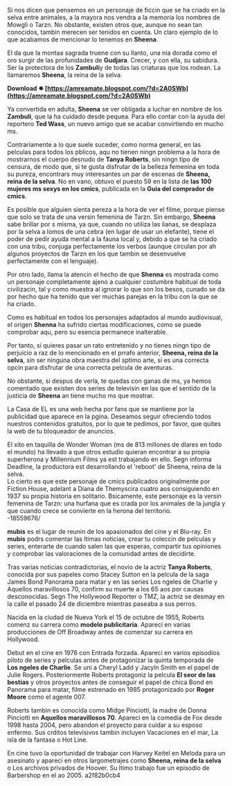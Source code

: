 Si nos dicen que pensemos en un personaje de ficcin que se ha criado en la selva entre animales, a la mayora nos vendra a la memoria los nombres de Mowgli o Tarzn. No obstante, existen otros que, aunque no sean tan conocidos, tambin merecen ser tenidos en cuenta. Un claro ejemplo de lo que acabamos de mencionar lo tenemos en **Sheena**.
 
El da que la montaa sagrada truene con su llanto, una nia dorada como el oro surgir de las profunidades de **Gudjara**. Crecer, y con ella, su sabidura. Ser la protectora de los **Zambuli**y de todas las criaturas que los rodean. La llamaremos **Sheena**, la reina de la selva.
 
**Download ✵ [https://amreamate.blogspot.com/?d=2A0SWb](https://amreamate.blogspot.com/?d=2A0SWb)**


 
Ya convertida en adulta, **Sheena** se ver obligada a luchar en nombre de los **Zambuli**, que la ha cuidado desde pequea. Para ello contar con la ayuda del reportero **Ted Wass**, un nuevo amigo que se acabar convirtiendo en mucho ms.
 
Contrariamente a lo que suele suceder, como norma general, en las pelculas para todos los pblicos, aqu no tienen ningn problema a la hora de mostrarnos el cuerpo desnudo de **Tanya Roberts**, sin ningn tipo de censura, de modo que, si te gusta disfrutar de la belleza femenina en toda su pureza, encontrars muy interesantes un par de escenas de **Sheena, reina de la selva**. No en vano, obtuvo el puesto 59 en la lista de **las 100 mujeres ms sexys en los cmics**, publicada en la **Guia del comprador de cmics**.
 
Es posible que alguien sienta pereza a la hora de ver el filme, porque piense que solo se trata de una versin femenina de Tarzn. Sin embargo, **Sheena** sabe brillar por s misma, ya que, cuando no utiliza las lianas, se desplaza por la selva a lomos de una cebra (en lugar de usar un elefante), tiene el poder de pedir ayuda mental a la fauna local y, debido a que se ha criado con una tribu, conjuga perfectamente los verbos (aunque circulan por ah algunos proyectos de Tarzn en los que tambin se desenvuelve perfectamente con el lenguaje).
 
Por otro lado, llama la atencin el hecho de que **Shenna** es mostrada como un personaje completamente ajeno a cualquier costumbre habitual de toda civilizacin, tal y como muestra al ignorar lo que son los besos, cunado se da por hecho que ha tenido que ver muchas parejas en la tribu con la que se ha criado.
 
Como es habitual en todos los personajes adaptados al mundo audiovisual, el origen **Shenna** ha sufrido ciertas modificaciones, como se puede comprobar aqu, pero su esencia permanece inalterable.
 
Por tanto, si quieres pasar un rato entretenido y no tienes ningn tipo de perjuicio a raz de lo mencionado en el prrafo anterior, **Sheena, reina de la selva**, sin ser ninguna obra maestra del sptimo arte, si es una correcta opcin para disfrutar de una correcta pelcula de aventuras.
 
No obstante, si despus de verla, te quedas con ganas de ms, ya hemos comentado que existen dos series de televisin en las que el sentido de la justicia de **Sheena** an tiene mucho ms que mostrar.

La Casa de EL es una web hecha por fans que se mantiene por la publicidad que aparece en la pgina. Deseamos seguir ofreciendo todos nuestros contenidos gratuitos, por lo que te pedimos, por favor, que quites la web de tu bloqueador de anuncios.
 
El xito en taquilla de Wonder Woman (ms de 813 millones de dlares en todo el mundo) ha llevado a que otros estudio quieran encontrar a su propia superherona y Millennium Films ya est trabajando en ello. Segn informa Deadline, la productora est desarrollando el 'reboot' de Sheena, reina de la selva.  
Lo cierto es que este personaje de cmics publicados originalmente por Fiction House, adelant a Diana de Themyscira cuatro aos consiguiendo en 1937 su propia historia en solitario. Bsicamente, este personaje es la versin femenina de Tarzn: una hurfana que es crada por los animales de la jungla y que cuando crece se convierte en la herona del territorio.  
 -18559676/
 
**mubis** es el lugar de reunin de los apasionados del cine y el Blu-ray. En **mubis** podrs comentar las ltimas noticias, crear tu coleccin de pelculas y series, enterarte de cuando salen las que esperas, compartir tus opiniones y comprobar las valoraciones de la comunidad antes de decidirte.
 
Tras varias noticias contradictorias, el novio de la actriz **Tanya Roberts**, conocida por sus papeles como Stacey Sutton en la pelcula de la saga James Bond Panorama para matar y en las series Los ngeles de Charlie y Aquellos maravillosos 70, confirm su muerte a los 65 aos por causas desconocidas. Segn The Hollywood Reporter o TMZ, la actriz se desmay en la calle el pasado 24 de diciembre mientras paseaba a sus perros.
 
Nacida en la ciudad de Nueva York el 15 de octubre de 1955, Roberts comenz su carrera como **modelo publicitaria**. Apareci en varias producciones de Off Broadway antes de comenzar su carrera en Hollywood.
 
Debut en el cine en 1976 con Entrada forzada. Apareci en varios episodios piloto de series y pelculas antes de protagonizar la quinta temporada de **Los ngeles de Charlie**. Se uni a Cheryl Ladd y Jacyln Smith en el papel de Julie Rogers. Posteriormente Roberts protagoniz la pelcula **El seor de las bestias** y otros proyectos antes de conseguir el papel de chica Bond en Panorama para matar, filme estrenado en 1985 protagonizado por **Roger Moore** como el agente 007.
 
Roberts tambin es conocida como Midge Pinciotti, la madre de Donna Pinciotti en **Aquellos maravillosos 70**. Apareci en la comedia de Fox desde 1998 hasta 2004, pero abandon el proyecto para cuidar a su esposo enfermo. Sus crditos televisivos tambin incluyen Vacaciones en el mar, La isla de la fantasa o Hot Line.
 
En cine tuvo la oportunidad de trabajar con Harvey Keitel en Meloda para un asesinato y apareci en otros largometrajes como **Sheena, reina de la selva** o Los archivos privados de Hoover. Su ltimo trabajo fue un episodio de Barbershop en el ao 2005.
 a2f82b0cb4
 
